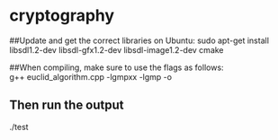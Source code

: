 # cryptography

##Update and get the correct libraries on Ubuntu: 
sudo apt-get install libsdl1.2-dev libsdl-gfx1.2-dev libsdl-image1.2-dev cmake

##When compiling, make sure to use the flags as follows:  
g++ euclid_algorithm.cpp -lgmpxx -lgmp -o

## Then run the output
./test